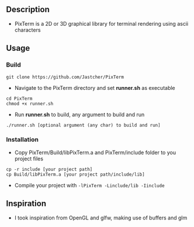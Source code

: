 ## Description

- PixTerm is a 2D or 3D graphical library for terminal rendering using ascii characters

## Usage 

### Build

```
git clone https://github.com/Jastcher/PixTerm
```

- Navigate to the PixTerm directory and set **runner.sh** as executable
```
cd PixTerm
chmod +x runner.sh
```

- Run **runner.sh** to build, any argument to build and run
```
./runner.sh [optional argument (any char) to build and run]
```

### Installation

- Copy PixTerm/Build/libPixTerm.a and PixTerm/include folder to you project files
```
cp -r include [your project path]
cp Build/libPixTerm.a [your project path/include/lib]
```

- Compile your project  with `-lPixTerm -Linclude/lib -Iinclude` 

## Inspiration

- I took inspiration from OpenGL and glfw, making use of buffers and glm
